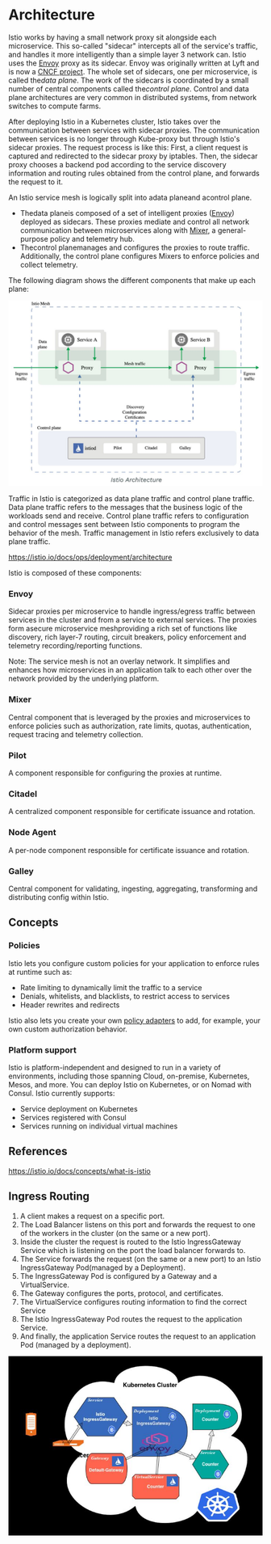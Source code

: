 # Architecture

Istio works by having a small network proxy sit alongside each microservice. This so-called "sidecar" intercepts all of the service's traffic, and handles it more intelligently than a simple layer 3 network can. Istio uses the [Envoy](https://www.envoyproxy.io/) proxy as its sidecar. Envoy was originally written at Lyft and is now a [CNCF project](https://landscape.cncf.io/). The whole set of sidecars, one per microservice, is called the*data plane*. The work of the sidecars is coordinated by a small number of central components called the*control plane*. Control and data plane architectures are very common in distributed systems, from network switches to compute farms.

After deploying Istio in a Kubernetes cluster, Istio takes over the communication between services with sidecar proxies. The communication between services is no longer through Kube-proxy but through Istio's sidecar proxies. The request process is like this: First, a client request is captured and redirected to the sidecar proxy by iptables. Then, the sidecar proxy chooses a backend pod according to the service discovery information and routing rules obtained from the control plane, and forwards the request to it.

An Istio service mesh is logically split into adata planeand acontrol plane.

- Thedata planeis composed of a set of intelligent proxies ([Envoy](https://www.envoyproxy.io/)) deployed as sidecars. These proxies mediate and control all network communication between microservices along with [Mixer](https://istio.io/docs/reference/config/policy-and-telemetry/), a general-purpose policy and telemetry hub.
- Thecontrol planemanages and configures the proxies to route traffic. Additionally, the control plane configures Mixers to enforce policies and collect telemetry.

The following diagram shows the different components that make up each plane:

![image](../../../media/DevOps-Monitoring-Architecture-image1.jpg)

Traffic in Istio is categorized as data plane traffic and control plane traffic. Data plane traffic refers to the messages that the business logic of the workloads send and receive. Control plane traffic refers to configuration and control messages sent between Istio components to program the behavior of the mesh. Traffic management in Istio refers exclusively to data plane traffic.

<https://istio.io/docs/ops/deployment/architecture>

Istio is composed of these components:

### Envoy

Sidecar proxies per microservice to handle ingress/egress traffic between services in the cluster and from a service to external services. The proxies form asecure microservice meshproviding a rich set of functions like discovery, rich layer-7 routing, circuit breakers, policy enforcement and telemetry recording/reporting functions.

Note: The service mesh is not an overlay network. It simplifies and enhances how microservices in an application talk to each other over the network provided by the underlying platform.

### Mixer

Central component that is leveraged by the proxies and microservices to enforce policies such as authorization, rate limits, quotas, authentication, request tracing and telemetry collection.

### Pilot

A component responsible for configuring the proxies at runtime.

### Citadel

A centralized component responsible for certificate issuance and rotation.

### Node Agent

A per-node component responsible for certificate issuance and rotation.

### Galley

Central component for validating, ingesting, aggregating, transforming and distributing config within Istio.

## Concepts

### Policies

Istio lets you configure custom policies for your application to enforce rules at runtime such as:

- Rate limiting to dynamically limit the traffic to a service
- Denials, whitelists, and blacklists, to restrict access to services
- Header rewrites and redirects

Istio also lets you create your own [policy adapters](https://istio.io/docs/tasks/policy-enforcement/control-headers) to add, for example, your own custom authorization behavior.

### Platform support

Istio is platform-independent and designed to run in a variety of environments, including those spanning Cloud, on-premise, Kubernetes, Mesos, and more. You can deploy Istio on Kubernetes, or on Nomad with Consul. Istio currently supports:

- Service deployment on Kubernetes
- Services registered with Consul
- Services running on individual virtual machines

## References

<https://istio.io/docs/concepts/what-is-istio>

## Ingress Routing

1. A client makes a request on a specific port.
2. The Load Balancer listens on this port and forwards the request to one of the workers in the cluster (on the same or a new port).
3. Inside the cluster the request is routed to the Istio IngressGateway Service which is listening on the port the load balancer forwards to.
4. The Service forwards the request (on the same or a new port) to an Istio IngressGateway Pod(managed by a Deployment).
5. The IngressGateway Pod is configured by a Gateway and a VirtualService.
6. The Gateway configures the ports, protocol, and certificates.
7. The VirtualService configures routing information to find the correct Service
8. The Istio IngressGateway Pod routes the request to the application Service.
9. And finally, the application Service routes the request to an application Pod (managed by a deployment).

![image](../../../media/DevOps-Monitoring-Architecture-image2.jpg)

